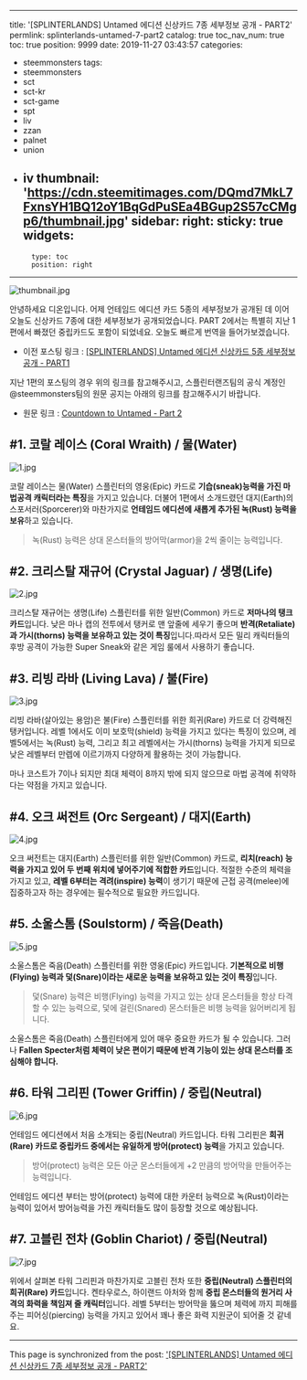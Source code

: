 
---
title: '[SPLINTERLANDS] Untamed 에디션 신상카드 7종 세부정보 공개 - PART2'
permlink: splinterlands-untamed-7-part2
catalog: true
toc_nav_num: true
toc: true
position: 9999
date: 2019-11-27 03:43:57
categories:
- steemmonsters
tags:
- steemmonsters
- sct
- sct-kr
- sct-game
- spt
- liv
- zzan
- palnet
- union
- iv
thumbnail: 'https://cdn.steemitimages.com/DQmd7MkL7FxnsYH1BQ12oY1BqGdPuSEa4BGup2S57cCMgp6/thumbnail.jpg'
sidebar:
    right:
        sticky: true
widgets:
    -
        type: toc
        position: right
---


![thumbnail.jpg](https://cdn.steemitimages.com/DQmd7MkL7FxnsYH1BQ12oY1BqGdPuSEa4BGup2S57cCMgp6/thumbnail.jpg)

안녕하세요 디온입니다. 어제 언테임드 에디션 카드 5종의 세부정보가 공개된 데 이어 오늘도 신상카드 7종에 대한 세부정보가 공개되었습니다. PART 2에서는 특별히 지난 1편에서 빠졌던 중립카드도 포함이 되었네요. 오늘도 빠르게 번역을 들어가보겠습니다.

- 이전 포스팅 링크 : [[SPLINTERLANDS] Untamed 에디션 신상카드 5종 세부정보 공개 - PART1](https://www.steemcoinpan.com/steemmonsters/@donekim/splinterlands-untamed-5)

지난 1편의 포스팅의 경우 위의 링크를 참고해주시고, 스플린터랜즈팀의 공식 계정인 @steemmonsters팀의 원문 공지는 아래의 링크를 참고해주시기 바랍니다.

- 원문 링크 : [Countdown to Untamed - Part 2](https://steempeak.com/splinterlands/@steemmonsters/countdown-to-untamed-part-2)


## #1. 코랄 레이스 (Coral Wraith) / 물(Water)

![1.jpg](https://cdn.steemitimages.com/DQmRjTnuAyEC23vBZ7VpVKKbWFH5JJNeG2MVkpvUEgoMbvo/1.jpg)

코랄 레이스는 물(Water) 스플린터의 영웅(Epic) 카드로 **기습(sneak)능력을 가진 마법공격 캐릭터라는 특징**을 가지고 있습니다. 더불어 1편에서 소개드렸던 대지(Earth)의 스포서러(Sporcerer)와 마찬가지로 **언테임드 에디션에 새롭게 추가된 녹(Rust) 능력을 보유**하고 있습니다.

> 녹(Rust) 능력은 상대 몬스터들의 방어막(armor)을 2씩 줄이는 능력입니다.

## #2. 크리스탈 재규어 (Crystal Jaguar) / 생명(Life)

![2.jpg](https://cdn.steemitimages.com/DQmSJSYLoLJqwUbmkUFpAxJyfsJ2AVgrECb7ygosTBhzBPq/2.jpg)

크리스탈 재규어는 생명(Life) 스플린터를 위한 일반(Common) 카드로 **저마나의 탱크 카드**입니다. 낮은 마나 캡의 전투에서 탱커로 맨 앞줄에 세우기 좋으며 **반격(Retaliate)과 가시(thorns) 능력을 보유하고 있는 것이 특징**입니다.따라서 모든 밀리 캐릭터들의 후방 공격이 가능한 Super Sneak와 같은 게임 룰에서 사용하기 좋습니다.

## #3. 리빙 라바 (Living Lava) / 불(Fire)

![3.jpg](https://cdn.steemitimages.com/DQmUc7iFSCe2o3hwLNaFxm74QJkhz53WeFAuLaj1L17MWq1/3.jpg)

리빙 라바(살아있는 용암)은 불(Fire) 스플린터를 위한 희귀(Rare) 카드로 더 강력해진 탱커입니다. 레벨 1에서도 이미 보호막(shield) 능력을 가지고 있다는 특징이 있으며, 레벨5에서는 녹(Rust) 능력, 그리고 최고 레벨에서는 가시(thorns) 능력을 가지게 되므로 낮은 레벨부터 만렙에 이르기까지 다양하게 활용하는 것이 가능합니다. 

마나 코스트가 7이나 되지만 최대 체력이 8까지 밖에 되지 않으므로 마법 공격에 취약하다는 약점을 가지고 있습니다.

## #4. 오크 써전트 (Orc Sergeant) / 대지(Earth)

![4.jpg](https://cdn.steemitimages.com/DQmQURdZWa1CrCkqqKYd7wq2KY5idpVMNo58qpronVzJqKa/4.jpg)

오크 써전트는 대지(Earth) 스플린터를 위한 일반(Common) 카드로, **리치(reach) 능력을 가지고 있어 두 번째 위치에 넣어주기에 적합한 카드**입니다. 적절한 수준의 체력을 가지고 있고, **레벨 6부터는 격려(inspire) 능력**이 생기기 때문에 근접 공격(melee)에 집중하고자 하는 경우에는 필수적으로 필요한 카드입니다. 


## #5. 소울스톰 (Soulstorm) / 죽음(Death)

![5.jpg](https://cdn.steemitimages.com/DQmdEXDhk3h31cLXSTvdCcnGVCz3MJtQH13Few1CYXSsXvy/5.jpg)

소울스톰은 죽음(Death) 스플린터를 위한 영웅(Epic) 카드입니다. **기본적으로 비행(Flying) 능력과 덫(Snare)이라는 새로운 능력을 보유하고 있는 것이 특징**입니다.

> 덫(Snare) 능력은 비행(Flying) 능력을 가지고 있는 상대 몬스터들을 항상 타격할 수 있는 능력으로, 덫에 걸린(Snared) 몬스터들은 비행 능력을 잃어버리게 됩니다. 

소울스톰은 죽음(Death) 스플린터에게 있어 매우 중요한 카드가 될 수 있습니다. 그러나 **Fallen Specter처럼 체력이 낮은 편이기 때문에 반격 기능이 있는 상대 몬스터를 조심해야 합니다.**

## #6. 타워 그리핀 (Tower Griffin) / 중립(Neutral)

![6.jpg](https://cdn.steemitimages.com/DQmbH9dDYzTJo4qhPEwAFAppv5Y3Fi4k6uEReptJg6gRQ4c/6.jpg)

언테임드 에디션에서 처음 소개되는 중립(Neutral) 카드입니다. 타워 그리핀은 **희귀(Rare) 카드로 중립카드 중에서는 유일하게 방어(protect) 능력**을 가지고 있습니다. 

> 방어(protect) 능력은 모든 아군 몬스터들에게 +2 만큼의 방어막을 만들어주는 능력입니다.

언테임드 에디션 부터는 방어(protect) 능력에 대한 카운터 능력으로 녹(Rust)이라는 능력이 있어서 방어능력을 가진 캐릭터들도 많이 등장할 것으로 예상됩니다.

## #7. 고블린 전차 (Goblin Chariot) / 중립(Neutral)

![7.jpg](https://cdn.steemitimages.com/DQmQiEtQVcqM1SZ7WY6x3WVpB8vAAzJ2WyWPxuziPUkEAeg/7.jpg)

위에서 살펴본 타워 그리핀과 마찬가지로 고블린 전차 또한 **중립(Neutral) 스플린터의 희귀(Rare) 카드**입니다. 켄타우로스, 하이랜드 아처와 함께 **중립 몬스터들의 원거리 사격의 화력을 책임져 줄 캐릭터**입니다.  레벨 5부터는 방어막을 뚫으며 체력에 까지 피해를 주는 피어싱(piercing) 능력을 가지고 있어서 꽤나 좋은 화력 지원군이 되어줄 것 같네요.

- - -

This page is synchronized from the post: ['[SPLINTERLANDS] Untamed 에디션 신상카드 7종 세부정보 공개 - PART2'](https://steemit.com/@donekim/splinterlands-untamed-7-part2)
